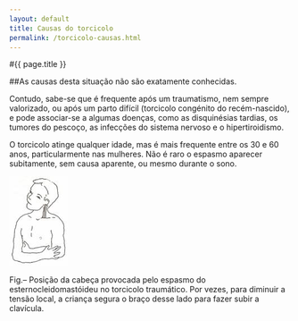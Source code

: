 ```yaml
---
layout: default
title: Causas do torcicolo
permalink: /torcicolo-causas.html
---
```


#{{ page.title }}

##As causas desta situação não são exatamente conhecidas.

Contudo, sabe-se que é frequente após um traumatismo, nem sempre valorizado, ou após um parto difícil (torcicolo congénito do recém-nascido), e pode associar-se a algumas doenças, como as disquinésias tardias, os tumores do pescoço, as infecções do sistema nervoso e o hipertiroidismo.

O torcicolo atinge qualquer idade, mas é mais frequente entre os 30 e 60 anos, particularmente nas mulheres. Não é raro o espasmo aparecer subitamente, sem causa aparente, ou mesmo durante o sono.

![Causas do torcicolo](assets/torcicolo-causas.jpg "Causas do torcicolo")

Fig.– Posição da cabeça provocada pelo espasmo do esternocleidomastóideu no torcicolo traumático. Por vezes, para diminuir a tensão local, a criança segura o braço desse lado para fazer subir a clavícula.